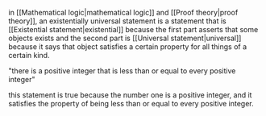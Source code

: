 in [[Mathematical logic|mathematical logic]] and [[Proof theory|proof theory]], an existentially universal statement is a statement that is [[Existential statement|existential]] because the first part asserts that some objects exists and the second part is [[Universal statement|universal]] because it says that object satisfies a certain property for all things of a certain kind.

"there is a positive integer that is less than or equal to every positive integer"

this statement is true because the number one is a positive integer, and it satisfies the property of being less than or equal to every positive integer.